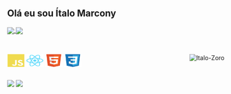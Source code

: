 ## Olá eu sou Ítalo Marcony

<div>

<a href="https://github.com/italomarcony">
  <img height=180 align="center" src="https://github-readme-stats.vercel.app/api?username=italomarcony&theme=dark&title_color=800080&icon_color=FFC0CB" />
</a>
<a href="https://github.com/italomarcony">
  <img height=180 align="center" src="https://github-readme-stats.vercel.app/api/top-langs?username=italomarcony&layout=compact&langs_count=8&card_width=320&theme=dark&title_color=800080&icon_color=FFC0CB" />
</a>
</div>

##

<div style="display: inline_block"><br>
  <img align="center" alt="Italo-Js" height="30" width="40" src="https://raw.githubusercontent.com/devicons/devicon/master/icons/javascript/javascript-plain.svg">
  <img align="center" alt="Italo-React" height="30" width="40" src="https://raw.githubusercontent.com/devicons/devicon/master/icons/react/react-original.svg">
  <img align="center" alt="Italo-HTML" height="30" width="40" src="https://raw.githubusercontent.com/devicons/devicon/master/icons/html5/html5-original.svg">
  <img align="center" alt="Italo-CSS" height="30" width="40" src="https://raw.githubusercontent.com/devicons/devicon/master/icons/css3/css3-original.svg">
  <img align="right" alt="Italo-Zoro" height="160" src="https://media.discordapp.net/attachments/840347744618545182/1167540745746530394/zorochib.gif?ex=654e800d&is=653c0b0d&hm=a2e087e8a5fcb2a24963a9b14449bcb3644849f647890510caa7245929af2e25&=">
</div>

##

<div> 
  <a href="https://www.instagram.com/italomarcony/" target="_blank"><img src="https://img.shields.io/badge/-Instagram-%23E4405F?style=for-the-badge&logo=instagram&logoColor=white" target="_blank"></a>
 	<a href="https://www.twitch.tv/factoryxd" target="_blank"><img src="https://img.shields.io/badge/Twitch-9146FF?style=for-the-badge&logo=twitch&logoColor=white" target="_blank"></a>
<!--   <a href="https://www.linkedin.com/in/italomarcony6532/" target="_blank"><img src="https://img.shields.io/badge/-LinkedIn-%230077B5?style=for-the-badge&logo=linkedin&logoColor=white" target="_blank"></a>  -->
</div>
